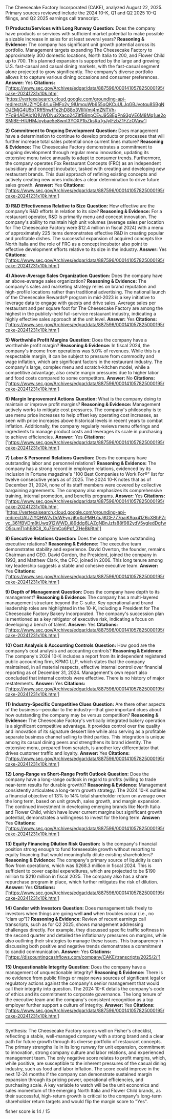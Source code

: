 The Cheesecake Factory Incorporated (CAKE), analyzed August 22, 2025. Primary sources reviewed include the 2024 10-K, Q1 and Q2 2025 10-Q filings, and Q2 2025 earnings call transcript.

**1) Products/Services with Long Runway**
**Question:** Does the company have products or services with sufficient market potential to make possible a sizable increase in sales for at least several years?
**Reasoning & Evidence:** The company has significant unit growth potential across its portfolio. Management targets expanding The Cheesecake Factory to approximately 300 domestic locations, North Italia to 200, and Flower Child up to 700. This planned expansion is supported by the large and growing U.S. fast-casual and casual dining markets, with the fast-casual segment alone projected to grow significantly. The company's diverse portfolio allows it to capture various dining occasions and consumer preferences.
**Answer:** Yes
**Citations:** ['https://www.sec.gov/Archives/edgar/data/887596/000141057825000195/cake-20241231x10k.htm', 'https://vertexaisearch.cloud.google.com/grounding-api-redirect/AUZIYQE4rLuEMFo2y_9lUmquWb655qQKCuULJqGBJvotqu8SBgNOJEMjG4U5bTRff5hwfFe2hD88o3VlIiVmj4mZNTVh-YFd94ADAlx1Q1UWDNu2Xaco24ZitfB8npCEvJ958EgPn93gVE6M8Mq1ue2oSMjBE-HlUHMJoybae5e8wnt3YOXP1bZksRaTgJylFzbZ1FZzOVaw']

**2) Commitment to Ongoing Development**
**Question:** Does management have a determination to continue to develop products or processes that will further increase total sales potential once current lines mature?
**Reasoning & Evidence:** The Cheesecake Factory demonstrates a commitment to ongoing development through regular menu innovation, updating its extensive menu twice annually to adapt to consumer trends. Furthermore, the company operates Fox Restaurant Concepts (FRC) as an independent subsidiary and concept incubator, tasked with creating and developing new restaurant brands. This dual approach of refining existing concepts and actively creating new ones indicates a clear determination to drive future sales growth.
**Answer:** Yes
**Citations:** ['https://www.sec.gov/Archives/edgar/data/887596/000141057825000195/cake-20241231x10k.htm']

**3) R&D Effectiveness Relative to Size**
**Question:** How effective are the company’s R&D efforts in relation to its size?
**Reasoning & Evidence:** For a restaurant operator, R&D is primarily menu and concept innovation. The company's ability to maintain high unit volumes (average sales per location for The Cheesecake Factory were $12.4 million in fiscal 2024) with a menu of approximately 225 items demonstrates effective R&D in creating popular and profitable dishes. The successful expansion of acquired concepts like North Italia and the role of FRC as a concept incubator also point to effective development efforts relative to its size in the industry.
**Answer:** Yes
**Citations:** ['https://www.sec.gov/Archives/edgar/data/887596/000141057825000195/cake-20241231x10k.htm']

**4) Above-Average Sales Organization**
**Question:** Does the company have an above-average sales organization?
**Reasoning & Evidence:** The company's sales and marketing strategy relies on brand reputation and high-profile locations rather than traditional advertising. The national launch of the Cheesecake Rewards® program in mid-2023 is a key initiative to leverage data to engage with guests and drive sales. Average sales per restaurant and per square foot for The Cheesecake Factory are among the highest in the publicly-held full-service restaurant industry, indicating a highly effective sales approach at the unit level.
**Answer:** Yes
**Citations:** ['https://www.sec.gov/Archives/edgar/data/887596/000141057825000195/cake-20241231x10k.htm']

**5) Worthwhile Profit Margins**
**Question:** Does the company have a worthwhile profit margin?
**Reasoning & Evidence:** In fiscal 2024, the company's income from operations was 5.0% of revenues. While this is a respectable margin, it can be subject to pressure from commodity and wage inflation, which are significant factors in the restaurant industry. The company's large, complex menu and scratch-kitchen model, while a competitive advantage, also create margin pressures due to higher labor and food costs compared to some competitors.
**Answer:** No
**Citations:** ['https://www.sec.gov/Archives/edgar/data/887596/000141057825000195/cake-20241231x10k.htm']

**6) Margin Improvement Actions**
**Question:** What is the company doing to maintain or improve profit margins?
**Reasoning & Evidence:** Management actively works to mitigate cost pressures. The company's philosophy is to use menu price increases to help offset key operating cost increases, as seen with price increases above historical levels in recent years to combat inflation. Additionally, the company regularly reviews menu offerings and ingredients to manage product costs and leverages its scale in purchasing to achieve efficiencies.
**Answer:** Yes
**Citations:** ['https://www.sec.gov/Archives/edgar/data/887596/000141057825000195/cake-20241231x10k.htm']

**7) Labor & Personnel Relations**
**Question:** Does the company have outstanding labor and personnel relations?
**Reasoning & Evidence:** The company has a strong record in employee relations, evidenced by its inclusion in Fortune magazine's "100 Best Companies to Work For®" list for twelve consecutive years as of 2025. The 2024 10-K notes that as of December 31, 2024, none of its staff members were covered by collective bargaining agreements. The company also emphasizes its comprehensive training, internal promotion, and benefits programs.
**Answer:** Yes
**Citations:** ['https://www.sec.gov/Archives/edgar/data/887596/000141057825000195/cake-20241231x10k.htm', 'https://vertexaisearch.cloud.google.com/grounding-api-redirect/AUZIYQHW7vDcWFygzjKgXcPMH7qJjKGE777qaiK9ax41Z6cXBhPZrvc_361fBVDm8tUwq912WWD_i89ddg6LAZgNBnJzfs88f982ydV5ygIedDgfwO5cumTlphE8C8_Xu7EmCo6Ppf_ZHeBkRtni']

**8) Executive Relations**
**Question:** Does the company have outstanding executive relations?
**Reasoning & Evidence:** The executive team demonstrates stability and experience. David Overton, the founder, remains Chairman and CEO. David Gordon, the President, joined the company in 1993, and Matthew Clark, the CFO, joined in 2006. This long tenure among key leadership suggests a stable and cohesive executive team.
**Answer:** Yes
**Citations:** ['https://www.sec.gov/Archives/edgar/data/887596/000141057825000195/cake-20241231x10k.htm']

**9) Depth of Management**
**Question:** Does the company have depth to its management?
**Reasoning & Evidence:** The company has a multi-layered management structure beyond the C-suite. Key operational and brand leadership roles are highlighted in the 10-K, including a President for The Cheesecake Factory Bakery Incorporated. The company's succession plan is mentioned as a key mitigator of executive risk, indicating a focus on developing a bench of talent.
**Answer:** Yes
**Citations:** ['https://www.sec.gov/Archives/edgar/data/887596/000141057825000195/cake-20241231x10k.htm']

**10) Cost Analysis & Accounting Controls**
**Question:** How good are the company’s cost analysis and accounting controls?
**Reasoning & Evidence:** The company's 2024 10-K includes a report from its independent registered public accounting firm, KPMG LLP, which states that the company maintained, in all material respects, effective internal control over financial reporting as of December 31, 2024. Management's own report also concluded that internal controls were effective. There is no history of major restatements.
**Answer:** Yes
**Citations:** ['https://www.sec.gov/Archives/edgar/data/887596/000141057825000195/cake-20241231x10k.htm']

**11) Industry-Specific Competitive Clues**
**Question:** Are there other aspects of the business—peculiar to the industry—that give important clues about how outstanding the company may be versus competition?
**Reasoning & Evidence:** The Cheesecake Factory's vertically integrated bakery operation is a significant competitive advantage. It provides control over the quality and innovation of its signature dessert line while also serving as a profitable separate business channel selling to third parties. This integration is unique among its casual dining peers and strengthens its brand identity. The extensive menu, prepared from scratch, is another key differentiator that drives customer traffic and loyalty.
**Answer:** Yes
**Citations:** ['https://www.sec.gov/Archives/edgar/data/887596/000141057825000195/cake-20241231x10k.htm']

**12) Long-Range vs Short-Range Profit Outlook**
**Question:** Does the company have a long-range outlook in regard to profits (willing to trade near-term results for durable growth)?
**Reasoning & Evidence:** Management consistently articulates a long-term growth strategy. The 2024 10-K outlines a financial objective of 13% to 14% total shareholder return on average over the long term, based on unit growth, sales growth, and margin expansion. The continued investment in developing emerging brands like North Italia and Flower Child, which have lower current margins but significant growth potential, demonstrates a willingness to invest for the long term.
**Answer:** Yes
**Citations:** ['https://www.sec.gov/Archives/edgar/data/887596/000141057825000195/cake-20241231x10k.htm']

**13) Equity Financing Dilution Risk**
**Question:** Is the company's financial position strong enough to fund foreseeable growth without resorting to equity financing that would meaningfully dilute existing shareholders?
**Reasoning & Evidence:** The company's primary source of liquidity is cash flow from operations, which was $268.3 million in fiscal 2024. This is sufficient to cover capital expenditures, which are projected to be $190 million to $210 million in fiscal 2025. The company also has a share repurchase program in place, which further mitigates the risk of dilution.
**Answer:** Yes
**Citations:** ['https://www.sec.gov/Archives/edgar/data/887596/000141057825000195/cake-20241231x10k.htm']

**14) Candor with Investors**
**Question:** Does management talk freely to investors when things are going well **and** when troubles occur (i.e., no “clam up”)?
**Reasoning & Evidence:** Review of recent earnings call transcripts, such as for Q2 2025, shows management addressing challenges directly. For example, they discussed specific traffic softness in the second quarter and detailed the inflationary pressures on margins, while also outlining their strategies to manage these issues. This transparency in discussing both positive and negative trends demonstrates a commitment to candid communication.
**Answer:** Yes
**Citations:** ['https://discountingcashflows.com/company/CAKE/transcripts/2025/2/']

**15) Unquestionable Integrity**
**Question:** Does the company have a management of unquestionable integrity?
**Reasoning & Evidence:** There is no evidence from public filings or major news sources of significant legal or regulatory actions against the company's senior management that would call their integrity into question. The 2024 10-K details the company's code of ethics and its commitment to corporate governance. The long tenure of the executive team and the company's consistent recognition as a top employer further support a culture of integrity.
**Answer:** Yes
**Citations:** ['https://www.sec.gov/Archives/edgar/data/887596/000141057825000195/cake-20241231x10k.htm']

---
Synthesis:
The Cheesecake Factory scores well on Fisher's checklist, reflecting a stable, well-managed company with a strong brand and a clear path for future growth through its diverse portfolio of restaurant concepts. The primary strengths lie in its long runway for unit expansion, commitment to innovation, strong company culture and labor relations, and experienced management team. The only negative score relates to profit margins, which, while positive, are susceptible to the inherent pressures of the casual dining industry, such as food and labor inflation. The score could improve in the next 12-24 months if the company can demonstrate sustained margin expansion through its pricing power, operational efficiencies, and purchasing scale. A key variable to watch will be the unit economics and sales momentum of the emerging North Italia and Flower Child brands, as their successful, high-return growth is critical to the company's long-term shareholder return targets and would flip the margin score to "Yes".

fisher score is 14 / 15
